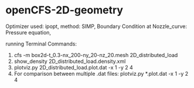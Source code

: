 # openCFS-2D-geometry

Optimizer used: ipopt,
method: SIMP,
Boundary Condition at Nozzle_curve: Pressure equation,

running Terminal Commands:
1) cfs -m box2d-t_0.3-nx_200-ny_20-nz_20.mesh 2D_distributed_load
2) show_density 2D_distributed_load.density.xml
3) plotviz.py 2D_distributed_load.plot.dat -x 1 -y 2 4
4) For comparison between multiple .dat files: plotviz.py *.plot.dat -x 1 -y 2 4
